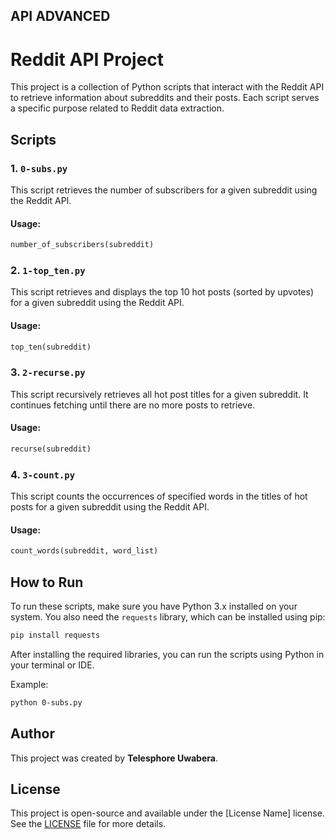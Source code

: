 ## API ADVANCED

# Reddit API Project 

This project is a collection of Python scripts that interact with the Reddit API to retrieve information about subreddits and their posts. Each script serves a specific purpose related to Reddit data extraction.

## Scripts

### 1. `0-subs.py`

This script retrieves the number of subscribers for a given subreddit using the Reddit API.

#### Usage:

```python
number_of_subscribers(subreddit)
```

### 2. `1-top_ten.py`

This script retrieves and displays the top 10 hot posts (sorted by upvotes) for a given subreddit using the Reddit API.

#### Usage:

```python
top_ten(subreddit)
```

### 3. `2-recurse.py`

This script recursively retrieves all hot post titles for a given subreddit. It continues fetching until there are no more posts to retrieve.

#### Usage:

```python
recurse(subreddit)
```

### 4. `3-count.py`

This script counts the occurrences of specified words in the titles of hot posts for a given subreddit using the Reddit API.

#### Usage:

```python
count_words(subreddit, word_list)
```

## How to Run

To run these scripts, make sure you have Python 3.x installed on your system. You also need the `requests` library, which can be installed using pip:

```bash
pip install requests
```

After installing the required libraries, you can run the scripts using Python in your terminal or IDE.

Example:

```bash
python 0-subs.py
```

## Author

This project was created by **Telesphore Uwabera**.

## License

This project is open-source and available under the [License Name] license. See the [LICENSE](LICENSE) file for more details.
